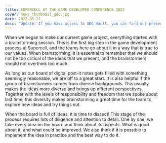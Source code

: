 ```yaml
---
title: SUPERCELL AT THE GAME DEVELOPER CONFERENCE 2022
cover: news_thumbnail_gdc.jpg
date: 2022-05-21
desc: "Update: If you have access to GDC Vault, you can find our presentations there now! Today marks the start of the Game Developer Conference in sunny (?) San Francisco. We welcome you to join us for."
---
```

When we began to make our current game project, everything started with a brainstorming session. This is the first big step in the game development process at Supercell, and the teams here go about it in a way that is true to our values. When brainstorming, it is essential to remember that we should not be too critical of the ideas that we present, and the brainstormers should not overthink too much.

As long as our board of digital post-it notes gets filled with something seemingly reasonable, we are off to a great start. It is also helpful if the group of brainstormers comes from diverse backgrounds. This usually makes the ideas more diverse and brings up different perspectives. Together with the levels of responsibility and freedom that we spoke about last time, this diversity makes brainstorming a great time for the team to explore new ideas and try things out.

When the board is full of ideas, it is time to dissect! This stage of the process requires lots of diligence and attention to detail. One by one, we take every idea on the board and think about its aspects. What is good about it, and what could be improved. We also think if it is possible to implement the idea in practice and the best way to do it.